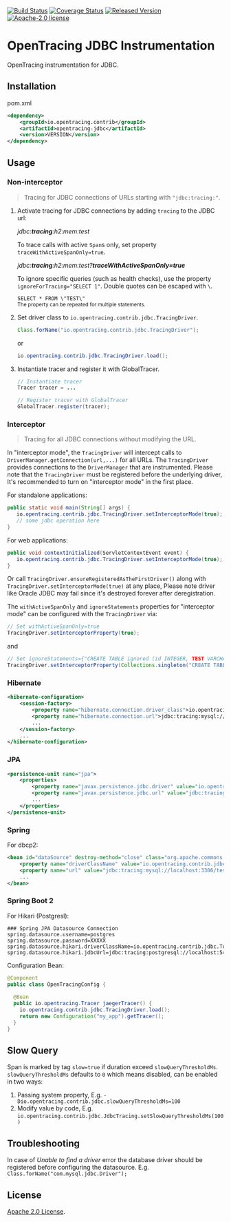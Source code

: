 [![Build Status][ci-img]][ci] [![Coverage Status][cov-img]][cov] [![Released Version][maven-img]][maven] [![Apache-2.0 license](https://img.shields.io/badge/license-Apache%202.0-blue.svg)](https://opensource.org/licenses/Apache-2.0)

# OpenTracing JDBC Instrumentation
OpenTracing instrumentation for JDBC.

## Installation

pom.xml
```xml
<dependency>
    <groupId>io.opentracing.contrib</groupId>
    <artifactId>opentracing-jdbc</artifactId>
    <version>VERSION</version>
</dependency>
```

## Usage

### Non-interceptor

> Tracing for JDBC connections of URLs starting with `"jdbc:tracing:"`.

1. Activate tracing for JDBC connections by adding `tracing` to the JDBC url:

   _jdbc:**tracing**:h2:mem:test_

   To trace calls with active `Span`s only, set property `traceWithActiveSpanOnly=true`.

   _jdbc:**tracing**:h2:mem:test?**traceWithActiveSpanOnly=true**_

   To ignore specific queries (such as health checks), use the property `ignoreForTracing="SELECT 1"`. Double quotes can be escaped with `\`.

   `SELECT * FROM \"TEST\"`<br><sup>The property can be repeated for multiple statements.</sup>

2. Set driver class to `io.opentracing.contrib.jdbc.TracingDriver`.

   ```java
   Class.forName("io.opentracing.contrib.jdbc.TracingDriver");
   ```

   or

   ```java
   io.opentracing.contrib.jdbc.TracingDriver.load();
   ```

3. Instantiate tracer and register it with GlobalTracer.

   ```java
   // Instantiate tracer
   Tracer tracer = ...

   // Register tracer with GlobalTracer
   GlobalTracer.register(tracer);

   ```

### Interceptor

> Tracing for all JDBC connections without modifying the URL.

In "interceptor mode", the `TracingDriver` will intercept calls to `DriverManager.getConnection(url,...)` for all URLs. The `TracingDriver` provides connections to the `DriverManager` that are instrumented. Please note that the `TracingDriver` must be registered before the underlying driver, It's recommended to turn on "interceptor mode" in the first place. 

For standalone applications:

```java
public static void main(String[] args) {
   io.opentracing.contrib.jdbc.TracingDriver.setInterceptorMode(true);
   // some jdbc operation here
}

```
For web applications:

```java
public void contextInitialized(ServletContextEvent event) {
   io.opentracing.contrib.jdbc.TracingDriver.setInterceptorMode(true);
}
```

Or call `TracingDriver.ensureRegisteredAsTheFirstDriver()` along with `TracingDriver.setInterceptorMode(true)` at any place, Please note driver like Oracle JDBC may fail since it's destroyed forever after deregistration.

The `withActiveSpanOnly` and `ignoreStatements` properties for "interceptor mode" can be configured with the `TracingDriver` via:

```java
// Set withActiveSpanOnly=true
TracingDriver.setInterceptorProperty(true);
```

and

```java
// Set ignoreStatements={"CREATE TABLE ignored (id INTEGER, TEST VARCHAR)"}
TracingDriver.setInterceptorProperty(Collections.singleton("CREATE TABLE ignored (id INTEGER, TEST VARCHAR)"));
```

### Hibernate

```xml
<hibernate-configuration>
    <session-factory>
        <property name="hibernate.connection.driver_class">io.opentracing.contrib.jdbc.TracingDriver</property>
        <property name="hibernate.connection.url">jdbc:tracing:mysql://localhost:3306/test</property>
        ...
    </session-factory>
    ...
</hibernate-configuration>
```

### JPA

```xml
<persistence-unit name="jpa">
    <properties>
        <property name="javax.persistence.jdbc.driver" value="io.opentracing.contrib.jdbc.TracingDriver"/>
        <property name="javax.persistence.jdbc.url" value="jdbc:tracing:mysql://localhost:3306/test"/>
        ...
    </properties>
</persistence-unit>
```

### Spring

For dbcp2:

```xml
<bean id="dataSource" destroy-method="close" class="org.apache.commons.dbcp2.BasicDataSource">
    <property name="driverClassName" value="io.opentracing.contrib.jdbc.TracingDriver"/>
    <property name="url" value="jdbc:tracing:mysql://localhost:3306/test"/>
    ...
</bean>

```

### Spring Boot 2

For Hikari (Postgresl):

```properties
### Spring JPA Datasource Connection
spring.datasource.username=postgres
spring.datasource.password=XXXXX
spring.datasource.hikari.driverClassName=io.opentracing.contrib.jdbc.TracingDriver
spring.datasource.hikari.jdbcUrl=jdbc:tracing:postgresql://localhost:5432/my_app_db

```
Configuration Bean:
```java
@Component
public class OpenTracingConfig {
  
  @Bean
  public io.opentracing.Tracer jaegerTracer() {
    io.opentracing.contrib.jdbc.TracingDriver.load();
    return new Configuration("my_app").getTracer();
  }
}

```



## Slow Query
Span is marked by tag `slow=true` if duration exceed `slowQueryThresholdMs`.
`slowQueryThresholdMs` defaults to `0` which means disabled, can be enabled in two ways:
1. Passing system property, E.g. `-Dio.opentracing.contrib.jdbc.slowQueryThresholdMs=100`
2. Modify value by code, E.g. `io.opentracing.contrib.jdbc.JdbcTracing.setSlowQueryThresholdMs(100)`

## Troubleshooting
In case of _Unable to find a driver_ error the database driver should be registered before configuring
the datasource.
E.g. `Class.forName("com.mysql.jdbc.Driver");`

## License

[Apache 2.0 License](./LICENSE).

[ci-img]: https://travis-ci.org/opentracing-contrib/java-jdbc.svg?branch=master
[ci]: https://travis-ci.org/opentracing-contrib/java-jdbc
[cov-img]: https://coveralls.io/repos/github/opentracing-contrib/java-jdbc/badge.svg?branch=master
[cov]: https://coveralls.io/github/opentracing-contrib/java-jdbc?branch=master
[maven-img]: https://img.shields.io/maven-central/v/io.opentracing.contrib/opentracing-jdbc.svg
[maven]: http://search.maven.org/#search%7Cga%7C1%7Cio.opentracing.contrib%20opentracing-jdbc
